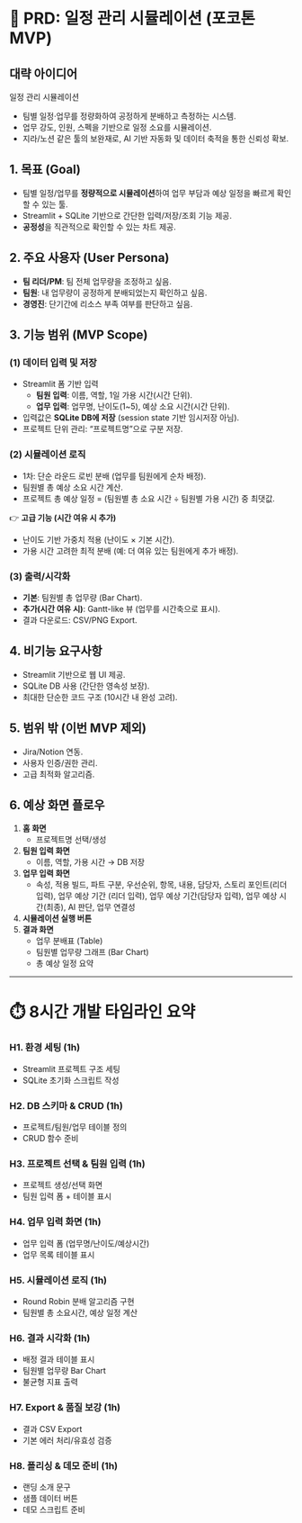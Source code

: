 # 📄 PRD: 일정 관리 시뮬레이션 (포코톤 MVP)

## 대략 아이디어
일정 관리 시뮬레이션
- 팀별 일정·업무를 정량화하여 공정하게 분배하고 측정하는 시스템.
- 업무 강도, 인원, 스펙을 기반으로 일정 소요를 시뮬레이션.
- 지라/노션 같은 툴의 보완재로, AI 기반 자동화 및 데이터 축적을 통한 신뢰성 확보.


## 1. 목표 (Goal)
- 팀별 일정/업무를 **정량적으로 시뮬레이션**하여 업무 부담과 예상 일정을 빠르게 확인할 수 있는 툴.
- Streamlit + SQLite 기반으로 간단한 입력/저장/조회 기능 제공.
- **공정성**을 직관적으로 확인할 수 있는 차트 제공.

## 2. 주요 사용자 (User Persona)
- **팀 리더/PM**: 팀 전체 업무량을 조정하고 싶음.
- **팀원**: 내 업무량이 공정하게 분배되었는지 확인하고 싶음.
- **경영진**: 단기간에 리소스 부족 여부를 판단하고 싶음.

## 3. 기능 범위 (MVP Scope)

### (1) 데이터 입력 및 저장
- Streamlit 폼 기반 입력
  - **팀원 입력**: 이름, 역할, 1일 가용 시간(시간 단위).
  - **업무 입력**: 업무명, 난이도(1~5), 예상 소요 시간(시간 단위).
- 입력값은 **SQLite DB에 저장** (session state 기반 임시저장 아님).
- 프로젝트 단위 관리: “프로젝트명”으로 구분 저장.

### (2) 시뮬레이션 로직
- 1차: 단순 라운드 로빈 분배 (업무를 팀원에게 순차 배정).
- 팀원별 총 예상 소요 시간 계산.
- 프로젝트 총 예상 일정 = (팀원별 총 소요 시간 ÷ 팀원별 가용 시간) 중 최댓값.

👉 **고급 기능 (시간 여유 시 추가)**  
- 난이도 기반 가중치 적용 (난이도 × 기본 시간).  
- 가용 시간 고려한 최적 분배 (예: 더 여유 있는 팀원에게 추가 배정).  

### (3) 출력/시각화
- **기본**: 팀원별 총 업무량 (Bar Chart).  
- **추가(시간 여유 시)**: Gantt-like 뷰 (업무를 시간축으로 표시).  
- 결과 다운로드: CSV/PNG Export.

## 4. 비기능 요구사항
- Streamlit 기반으로 웹 UI 제공.
- SQLite DB 사용 (간단한 영속성 보장).
- 최대한 단순한 코드 구조 (10시간 내 완성 고려).

## 5. 범위 밖 (이번 MVP 제외)
- Jira/Notion 연동.  
- 사용자 인증/권한 관리.  
- 고급 최적화 알고리즘.  

## 6. 예상 화면 플로우
1. **홈 화면**  
   - 프로젝트명 선택/생성  
2. **팀원 입력 화면**  
   - 이름, 역할, 가용 시간 → DB 저장  
3. **업무 입력 화면**  
   - 속성, 적용 빌드, 파트 구분, 우선순위, 항목, 내용, 담당자, 스토리 포인트(리더 입력), 업무 예상 기간 (리더 입력), 업무 예상 기간(담당자 입력), 업무 예상 시간(최종), AI 판단, 업무 연결성 
4. **시뮬레이션 실행 버튼**  
5. **결과 화면**  
   - 업무 분배표 (Table)  
   - 팀원별 업무량 그래프 (Bar Chart)  
   - 총 예상 일정 요약  

---

# ⏱️ 8시간 개발 타임라인 요약

### H1. 환경 세팅 (1h)  
- Streamlit 프로젝트 구조 세팅  
- SQLite 초기화 스크립트 작성  

### H2. DB 스키마 & CRUD (1h)  
- 프로젝트/팀원/업무 테이블 정의  
- CRUD 함수 준비  

### H3. 프로젝트 선택 & 팀원 입력 (1h)  
- 프로젝트 생성/선택 화면  
- 팀원 입력 폼 + 테이블 표시  

### H4. 업무 입력 화면 (1h)  
- 업무 입력 폼 (업무명/난이도/예상시간)  
- 업무 목록 테이블 표시  

### H5. 시뮬레이션 로직 (1h)  
- Round Robin 분배 알고리즘 구현  
- 팀원별 총 소요시간, 예상 일정 계산  

### H6. 결과 시각화 (1h)  
- 배정 결과 테이블 표시  
- 팀원별 업무량 Bar Chart  
- 불균형 지표 출력  

### H7. Export & 품질 보강 (1h)  
- 결과 CSV Export  
- 기본 에러 처리/유효성 검증  

### H8. 폴리싱 & 데모 준비 (1h)  
- 랜딩 소개 문구  
- 샘플 데이터 버튼  
- 데모 스크립트 준비  
